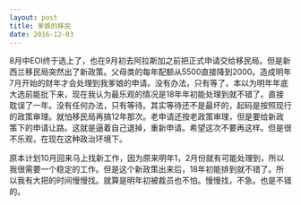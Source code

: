 ```yaml
---
layout: post
title: 爹娘的移民
date: 2016-12-03
---
```


<p>8月中EOI终于选上了，也在9月初去阿拉斯加之前把正式申请交给移民局。但是新西兰移民局突然出了新政策。父母类的每年配额从5500直接降到2000。造成明年7月开始的财年才会处理到我爹娘的申请。没有办法，只有等了。本以为明年年底大选前能批下来，现在我认为最乐观的情况是18年年初能处理到就不错了。直接耽误了一年。没有任何办法，只有等待。其实等待还不是最坏的，起码是按照现行的政策审理。就怕移民局再搞12年那次。老申请还按老政策审理，但是要给新政策下的申请让路。这就是逼着自己退掉，重新申请。希望这次不要再这样。但是很不乐观，在现在这种政治环境下。</p>
<p>原本计划10月回来马上找新工作，因为原来明年1，2月份就有可能处理到，所以我很需要一个稳定的工作。但是这个新政策出来后，18年初能排到就不错了。所以我有大把的时间慢慢找。就算是明年初被裁员也不怕。慢慢找，不急。也是不错的。</p>
<p>&nbsp;</p>
<p>&nbsp;</p>
<p>&nbsp;</p>
<p>&nbsp;</p>

